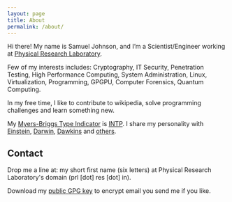 ```yaml
---
layout: page
title: About
permalink: /about/
---
```


Hi there! My name is Samuel Johnson, and I’m a Scientist/Engineer working at [Physical Research Laboratory](http://www.isro.gov.in/isrocentres/prl.aspx).

Few of my interests includes: Cryptography, IT Security, Penetration Testing, High Performance Computing, System Administration, Linux, Virtualization, Programming, GPGPU, Computer Forensics, Quantum Computing.

In my free time, I like to contribute to wikipedia, solve programming challenges and learn something new.

My [Myers-Briggs Type Indicator](https://en.wikipedia.org/wiki/Myers-Briggs_Type_Indicator) is [INTP](http://www.personalitypage.com/INTP.html). I share my personality with [Einstein](https://en.wikipedia.org/wiki/Albert_Einstein), [Darwin](https://en.wikipedia.org/wiki/Charles_Darwin), [Dawkins](https://en.wikipedia.org/wiki/Richard_Dawkins) and [others](http://www.celebritytypes.com/intp.php).

## Contact

Drop me a line at: my short first name (six letters) at Physical Research Laboratory's domain (prl [dot] res [dot] in).

Download my [public GPG key](/assets/txt/PRL_Public.asc) to encrypt email you send me if you like.

<!--<script type="text/javascript" src="http://form.jotform.me/jsform/41361064081445"></script>

<form class="jotform-form" action="http://submit.jotform.us/submit/31706849165158/" method="post" name="form_31706849165158" id="31706849165158" accept-charset="utf-8">
	<input type="hidden" name="formID" value="31706849165158" />
	<div class="form-all">
		<ul class="form-section">
			<li class="form-line" id="id_18">
				<label class="form-label-top" id="label_18" for="input_18">
					Your Name
				</label>
				<div id="cid_18" class="form-input-wide">
					<input type="text" class=" form-textbox" data-type="input-textbox" id="input_18" name="q18_yourName18" size="20" />
				</div>
			</li>
			<li class="form-line" id="id_16">
				<label class="form-label-top" id="label_16" for="input_16">
					Your E-mail Address<span class="form-required">*</span>
				</label>
				<div id="cid_16" class="form-input-wide">
					<input type="email" class=" form-textbox validate[required, Email]" id="input_16" name="q16_yourEmail16" size="32" />
				</div>
			</li>
			<li class="form-line" id="id_17">
				<label class="form-label-top" id="label_17" for="input_17">
					Your Message<span class="form-required">*</span>
				</label>
				<div id="cid_17" class="form-input-wide">
					<textarea id="input_17" class="form-textarea validate[required]" name="q17_yourMessage" cols="60" rows="9"></textarea>
				</div>
			</li>
			<li class="form-line" id="id_19">
				<label class="form-label-top" id="label_19" for="input_19">
					Are you human? (Sorry, we have to ask...)<br />Please enter the message as it's shown<span class="form-required">*</span>
				</label>
				<div id="cid_19" class="form-input-wide">
					<div class="form-captcha">
						<label for="input_19"> <img alt="Captcha - Reload if it's not displayed" id="input_19_captcha" class="form-captcha-image" style="background:url(http://cdn.jotfor.ms/images/loader-big.gif) no-repeat center;" src="http://cdn.jotfor.ms/images/blank.gif" width="150" height="41" /> </label>
						<div style="white-space:nowrap;">
							<input type="text" id="input_19" class="form-textbox validate[required]" name="captcha" />
							<img src="http://cdn.jotfor.ms/images/reload.png" alt="Reload" align="absmiddle" style="cursor:pointer" onclick="JotForm.reloadCaptcha('input_19');" />
							<input type="hidden" name="captcha_id" id="input_19_captcha_id" value="0" />
						</div>
					</div>
				</div>
			</li>
			<li class="form-line" id="id_14">
				<div id="cid_14" class="form-input-wide">
					<div style="text-align:left" class="form-buttons-wrapper">
						<button id="input_14" type="submit" class="form-submit-button">
							Submit
						</button>
					</div>
				</div>
			</li>
			<li style="display:none">
				Should be Empty:
				<input type="text" name="website" value="" />
			</li>
		</ul>
	</div>
	<input type="hidden" id="simple_spc" name="simple_spc" value="31706849165158" />
</form>

<script src="http://cdn.jotfor.ms/static/jotform.js?3.1.842" type="text/javascript"></script>
<script type="text/javascript">
	JotForm.init(function(){
		JotForm.initCaptcha('input_19');
	});
	document.getElementById("si" + "mple" + "_spc").value = "31706849165158-31706849165158";
</script>
-->
